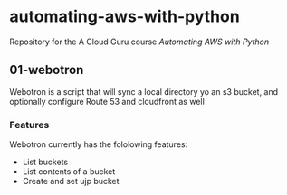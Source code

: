 # automating-aws-with-python
Repository for the A Cloud Guru course 
*Automating AWS with Python*

## 01-webotron

Webotron is a script that will sync a local directory
yo an s3 bucket, and optionally configure Route 53 
and cloudfront as well

### Features

Webotron currently has the fololowing features:

- List buckets
- List contents of a bucket
- Create and set ujp bucket
